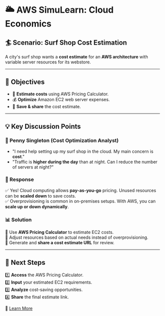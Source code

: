 # 🌥️ AWS SimuLearn: Cloud Economics

## 🏄 Scenario: Surf Shop Cost Estimation
A city's surf shop wants a **cost estimate** for an **AWS architecture** with variable server resources for its webstore. 

---

## 🎯 Objectives
- 📌 **Estimate costs** using AWS Pricing Calculator.
- 💰 **Optimize** Amazon EC2 web server expenses.
- 🔗 **Save & share** the cost estimate.

---

## 💡 Key Discussion Points

### 📢 Penny Singleton (Cost Optimization Analyst)
- "I need help setting up my surf shop in the cloud. My main concern is **cost**."
- "Traffic is **higher during the day** than at night. Can I reduce the number of servers at night?"

### 💬 Response
✅ Yes! Cloud computing allows **pay-as-you-go** pricing. Unused resources can be **scaled down** to save costs.  
✅ Overprovisioning is common in on-premises setups. With AWS, you can **scale up or down dynamically**.

### 📊 Solution
📌 Use **AWS Pricing Calculator** to estimate EC2 costs.  
📌 Adjust resources based on actual needs instead of overprovisioning.  
📌 Generate and **share a cost estimate URL** for review.

---

## 🚀 Next Steps
1️⃣ **Access** the AWS Pricing Calculator.  
2️⃣ **Input** your estimated EC2 requirements.  
3️⃣ **Analyze** cost-saving opportunities.  
4️⃣ **Share** the final estimate link.  

📎 [Learn More](https://calculator.aws/#/)

